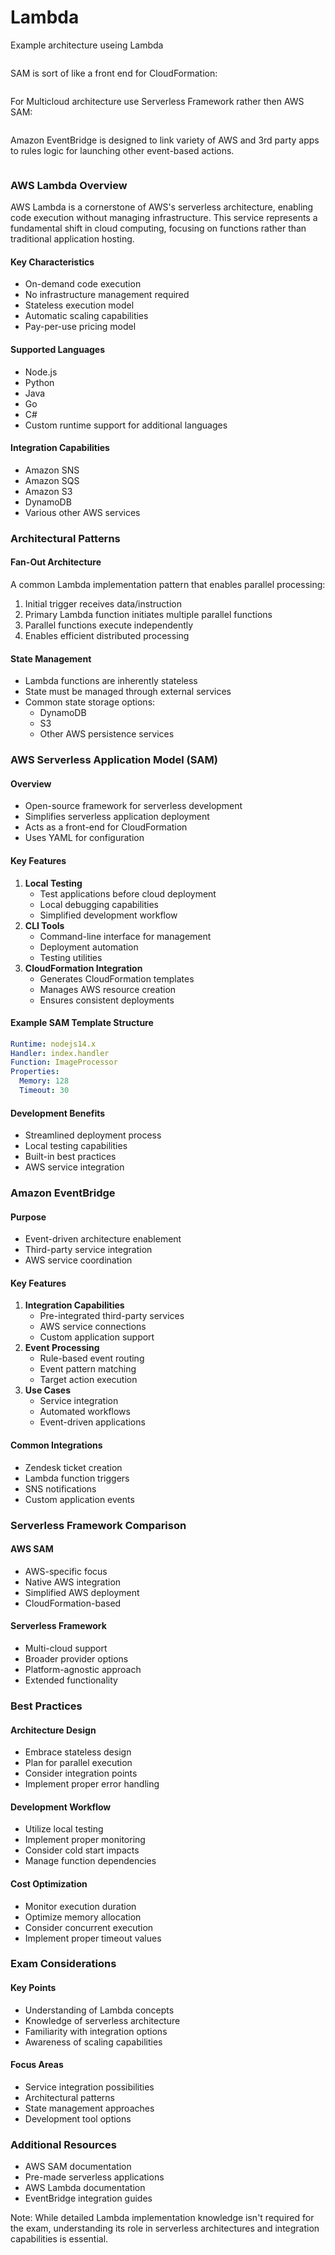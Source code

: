 # Lambda

Example architecture useing Lambda

<figure><img src="../../../../.gitbook/assets/image (6) (1) (1).png" alt=""><figcaption></figcaption></figure>





SAM is sort of like a front end for CloudFormation:

<figure><img src="../../../../.gitbook/assets/image (3) (1) (1).png" alt=""><figcaption></figcaption></figure>

For Multicloud architecture use Serverless Framework rather then AWS SAM:

<figure><img src="../../../../.gitbook/assets/image (4) (1) (1).png" alt=""><figcaption></figcaption></figure>

Amazon EventBridge is designed to link variety of AWS and 3rd party apps to rules logic for launching other event-based actions.

<figure><img src="../../../../.gitbook/assets/image (5) (1) (1).png" alt=""><figcaption></figcaption></figure>

### AWS Lambda Overview

AWS Lambda is a cornerstone of AWS's serverless architecture, enabling code execution without managing infrastructure. This service represents a fundamental shift in cloud computing, focusing on functions rather than traditional application hosting.

#### Key Characteristics

* On-demand code execution
* No infrastructure management required
* Stateless execution model
* Automatic scaling capabilities
* Pay-per-use pricing model

#### Supported Languages

* Node.js
* Python
* Java
* Go
* C#
* Custom runtime support for additional languages

#### Integration Capabilities

* Amazon SNS
* Amazon SQS
* Amazon S3
* DynamoDB
* Various other AWS services

### Architectural Patterns

#### Fan-Out Architecture

A common Lambda implementation pattern that enables parallel processing:

1. Initial trigger receives data/instruction
2. Primary Lambda function initiates multiple parallel functions
3. Parallel functions execute independently
4. Enables efficient distributed processing

#### State Management

* Lambda functions are inherently stateless
* State must be managed through external services
* Common state storage options:
  * DynamoDB
  * S3
  * Other AWS persistence services

### AWS Serverless Application Model (SAM)

#### Overview

* Open-source framework for serverless development
* Simplifies serverless application deployment
* Acts as a front-end for CloudFormation
* Uses YAML for configuration

#### Key Features

1. **Local Testing**
   * Test applications before cloud deployment
   * Local debugging capabilities
   * Simplified development workflow
2. **CLI Tools**
   * Command-line interface for management
   * Deployment automation
   * Testing utilities
3. **CloudFormation Integration**
   * Generates CloudFormation templates
   * Manages AWS resource creation
   * Ensures consistent deployments

#### Example SAM Template Structure

```yaml
Runtime: nodejs14.x
Handler: index.handler
Function: ImageProcessor
Properties:
  Memory: 128
  Timeout: 30
```

#### Development Benefits

* Streamlined deployment process
* Local testing capabilities
* Built-in best practices
* AWS service integration

### Amazon EventBridge

#### Purpose

* Event-driven architecture enablement
* Third-party service integration
* AWS service coordination

#### Key Features

1. **Integration Capabilities**
   * Pre-integrated third-party services
   * AWS service connections
   * Custom application support
2. **Event Processing**
   * Rule-based event routing
   * Event pattern matching
   * Target action execution
3. **Use Cases**
   * Service integration
   * Automated workflows
   * Event-driven applications

#### Common Integrations

* Zendesk ticket creation
* Lambda function triggers
* SNS notifications
* Custom application events

### Serverless Framework Comparison

#### AWS SAM

* AWS-specific focus
* Native AWS integration
* Simplified AWS deployment
* CloudFormation-based

#### Serverless Framework

* Multi-cloud support
* Broader provider options
* Platform-agnostic approach
* Extended functionality

### Best Practices

#### Architecture Design

* Embrace stateless design
* Plan for parallel execution
* Consider integration points
* Implement proper error handling

#### Development Workflow

* Utilize local testing
* Implement proper monitoring
* Consider cold start impacts
* Manage function dependencies

#### Cost Optimization

* Monitor execution duration
* Optimize memory allocation
* Consider concurrent execution
* Implement proper timeout values

### Exam Considerations

#### Key Points

* Understanding of Lambda concepts
* Knowledge of serverless architecture
* Familiarity with integration options
* Awareness of scaling capabilities

#### Focus Areas

* Service integration possibilities
* Architectural patterns
* State management approaches
* Development tool options

### Additional Resources

* AWS SAM documentation
* Pre-made serverless applications
* AWS Lambda documentation
* EventBridge integration guides

Note: While detailed Lambda implementation knowledge isn't required for the exam, understanding its role in serverless architectures and integration capabilities is essential.
